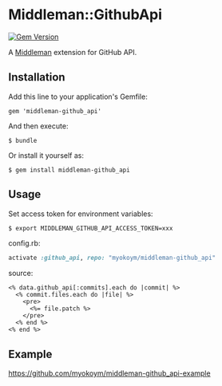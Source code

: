 # Middleman::GithubApi

[![Gem Version](https://badge.fury.io/rb/middleman-github_api.svg)](http://badge.fury.io/rb/middleman-github_api)

A [Middleman][] extension for GitHub API.

[Middleman]: https://middlemanapp.com/

## Installation

Add this line to your application's Gemfile:

    gem 'middleman-github_api'

And then execute:

    $ bundle

Or install it yourself as:

    $ gem install middleman-github_api

## Usage

Set access token for environment variables:

```bash
$ export MIDDLEMAN_GITHUB_API_ACCESS_TOKEN=xxx
```

config.rb:

```ruby
activate :github_api, repo: "myokoym/middleman-github_api"
```

source:

```erb
<% data.github_api[:commits].each do |commit| %>
  <% commit.files.each do |file| %>
    <pre>
      <%= file.patch %>
    </pre>
  <% end %>
<% end %>
```

## Example

https://github.com/myokoym/middleman-github_api-example
